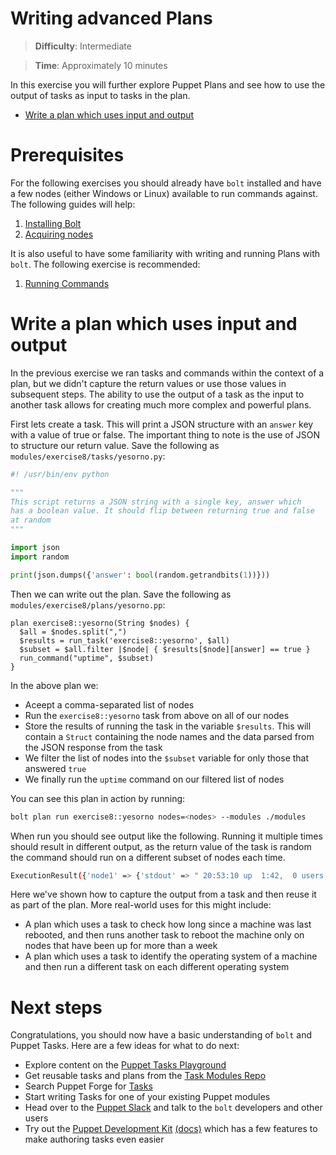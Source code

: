 # Writing advanced Plans

> **Difficulty**: Intermediate

> **Time**: Approximately 10 minutes

In this exercise you will further explore Puppet Plans and see how to use the output of tasks as input to tasks in the plan.

- [Write a plan which uses input and output](#write-a-plan-which-uses-input-and-output)

# Prerequisites

For the following exercises you should already have `bolt` installed and have a few nodes (either Windows or Linux) available to run commands against. The following guides will help:

1. [Installing Bolt](../1-installing-bolt)
1. [Acquiring nodes](../2-acquiring-nodes)

It is also useful to have some familiarity with writing and running Plans with `bolt`. The following exercise is recommended:

1. [Running Commands](../7-writing-plans)

# Write a plan which uses input and output

In the previous exercise we ran tasks and commands within the context of a plan, but we didn't capture the return values or use those values in subsequent steps. The ability to use the output of a task as the input to another task allows for creating much more complex and powerful plans.

First lets create a task. This will print a JSON structure with an `answer` key with a value of true or false. The important thing to note is the use of JSON to structure our return value. Save the following as `modules/exercise8/tasks/yesorno.py`:

```python
#! /usr/bin/env python

"""
This script returns a JSON string with a single key, answer which
has a boolean value. It should flip between returning true and false
at random
"""

import json
import random

print(json.dumps({'answer': bool(random.getrandbits(1))}))
```

Then we can write out the plan. Save the following as `modules/exercise8/plans/yesorno.pp`:

```puppet
plan exercise8::yesorno(String $nodes) {
  $all = $nodes.split(",")
  $results = run_task('exercise8::yesorno', $all)
  $subset = $all.filter |$node| { $results[$node][answer] == true }
  run_command("uptime", $subset)
}
```

In the above plan we:

* Aceept a comma-separated list of nodes
* Run the `exercise8::yesorno` task from above on all of our nodes
* Store the results of running the task in the variable `$results`. This will contain a `Struct` containing the node names and the data parsed from the JSON response from the task
* We filter the list of nodes into the `$subset` variable for only those that answered `true`
* We finally run the `uptime` command on our filtered list of nodes

You can see this plan in action by running:

```bash
bolt plan run exercise8::yesorno nodes=<nodes> --modules ./modules
```

When run you should see output like the following. Running it multiple times should result in different output, as the return value of the task is random the command should run on a different subset of nodes each time.

```bash
ExecutionResult({'node1' => {'stdout' => " 20:53:10 up  1:42,  0 users,  load average: 0.60, 0.42, 0.21\n", 'stderr' => '', 'exit_code' => 0}, 'node2' => {'stdout' => " 20:53:10 up  1:42,  0 users,  load average: 0.60, 0.42, 0.21\n", 'stderr' => '', 'exit_code' => 0}})
```

Here we've shown how to capture the output from a task and then reuse it as part of the plan. More real-world uses for this might include:

* A plan which uses a task to check how long since a machine was last rebooted, and then runs another task to reboot the machine only on nodes that have been up for more than a week
* A plan which uses a task to identify the operating system of a machine and then run a different task on each different operating system

# Next steps

Congratulations, you should now have a basic understanding of `bolt` and Puppet Tasks. Here are a few ideas for what to do next:

* Explore content on the [Puppet Tasks Playground](https://github.com/puppetlabs/tasks-playground)
* Get reusable tasks and plans from the [Task Modules Repo](https://github.com/puppetlabs/task-modules)
* Search Puppet Forge for [Tasks](https://forge.puppet.com/modules?with_tasks=yes)
* Start writing Tasks for one of your existing Puppet modules
* Head over to the [Puppet Slack](https://slack.puppet.com/) and talk to the `bolt` developers and other users
* Try out the [Puppet Development Kit](https://puppet.com/download-puppet-development-kit) [(docs)](https://docs.puppet.com/pdk/latest/index.html) which has a few features to make authoring tasks even easier
